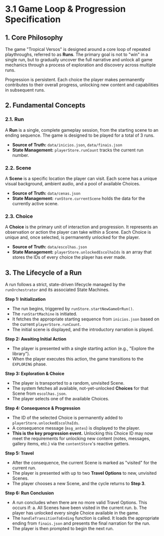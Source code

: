 # 3.1 Game Loop & Progression Specification

## 1. Core Philosophy

The game "Tropical Versos" is designed around a core loop of repeated playthroughs, referred to as **Runs**. The primary goal is not to "win" in a single run, but to gradually uncover the full narrative and unlock all game mechanics through a process of exploration and discovery across multiple runs.

Progression is persistent. Each choice the player makes permanently contributes to their overall progress, unlocking new content and capabilities in subsequent runs.

## 2. Fundamental Concepts

### 2.1. Run
A **Run** is a single, complete gameplay session, from the starting scene to an ending sequence. The game is designed to be played for a total of 3 runs.

- **Source of Truth:** `data/inicios.json`, `data/finais.json`
- **State Management:** `playerStore.runCount` tracks the current run number.

### 2.2. Scene
A **Scene** is a specific location the player can visit. Each scene has a unique visual background, ambient audio, and a pool of available Choices.

- **Source of Truth:** `data/cenas.json`
- **State Management:** `runStore.currentScene` holds the data for the currently active scene.

### 2.3. Choice
A **Choice** is the primary unit of interaction and progression. It represents an observation or action the player can take within a Scene. Each Choice is unique and, once selected, is permanently unlocked for the player.

- **Source of Truth:** `data/escolhas.json`
- **State Management:** `playerStore.unlockedEscolhaIds` is an array that stores the IDs of every choice the player has ever made.

## 3. The Lifecycle of a Run

A run follows a strict, state-driven lifecycle managed by the `runOrchestrator` and its associated State Machines.

**Step 1: Initialization**
- The run begins, triggered by `runStore.startNewGameOrRun()`.
- The `runStartMachine` is initiated.
- It fetches the appropriate starting sequence from `inicios.json` based on the current `playerStore.runCount`.
- The initial scene is displayed, and the introductory narration is played.

**Step 2: Awaiting Initial Action**
- The player is presented with a single starting action (e.g., "Explore the library").
- When the player executes this action, the game transitions to the `EXPLORING` phase.

**Step 3: Exploration & Choice**
- The player is transported to a random, unvisited Scene.
- The system fetches all available, not-yet-unlocked **Choices** for that Scene from `escolhas.json`.
- The player selects one of the available Choices.

**Step 4: Consequence & Progression**
- The ID of the selected Choice is permanently added to `playerStore.unlockedEscolhaIds`.
- A consequence message (`msg_antes`) is displayed to the player.
- **This is the key progression event.** Unlocking this Choice ID may now meet the requirements for unlocking new content (notes, messages, gallery items, etc.) via the `contentStore`'s reactive getters.

**Step 5: Travel**
- After the consequence, the current Scene is marked as "visited" for the current run.
- The player is presented with up to two **Travel Options** to new, unvisited Scenes.
- The player chooses a new Scene, and the cycle returns to **Step 3**.

**Step 6: Run Conclusion**
- A run concludes when there are no more valid Travel Options. This occurs if:
    a. All Scenes have been visited in the current run.
    b. The player has unlocked every single Choice available in the game.
- The `handleTransitionToEnding` function is called. It loads the appropriate ending from `finais.json` and presents the final narration for the run.
- The player is then prompted to begin the next run.
